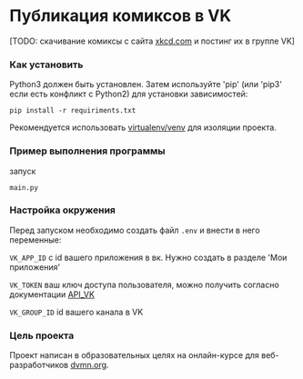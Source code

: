 # Публикация комиксов в VK

[TODO: скачивание комиксы с сайта [xkcd.com](https://xkcd.com/) и постинг их в группе VK]

### Как установить

Python3 должен быть установлен. Затем используйте 'pip' (или 'pip3' если есть конфликт с Python2) для установки зависимостей:

```pip install -r requiriments.txt```

Рекомендуется использовать [virtualenv/venv](https://docs.python.org/3/library/venv.html) для изоляции проекта.

### Пример выполнения программы

запуск 
```
main.py
```

### Настройка окружения

Перед запуском необходимо создать файл `.env` и внести в него переменные:

`VK_APP_ID` с id вашего приложения в вк. Нужно создать в разделе 'Мои приложения'

`VK_TOKEN` ваш ключ доступа пользователя, можно получить согласно документации [API_VK](https://vk.com/dev/implicit_flow_user)

`VK_GROUP_ID` id вашего канала в VK

### Цель проекта

Проект написан в образовательных целях на онлайн-курсе для веб-разработчиков [dvmn.org](https://dvmn.org/).

